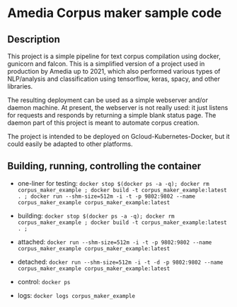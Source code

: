 # Amedia Corpus maker sample code

## Description

This project is a simple pipeline for text corpus compilation using 
docker, gunicorn and falcon. This is a simplified version of a
project used in production by Amedia up to 2021, which also performed various
types of NLP/analysis and classification using tensorflow, keras, spacy,
and other libraries.

The resulting deployment can be used as a simple webserver and/or daemon machine.
At present, the webserver is not really used: it just listens for requests and
responds by returning a simple blank status page.
The daemon part of this project is meant to automate corpus creation.

The project is intended to be deployed on Gcloud-Kubernetes-Docker, but it
could easily be adapted to other platforms.


## Building, running, controlling the container

- one-liner for testing: `docker stop $(docker ps -a -q); docker rm corpus_maker_example ; docker build -t corpus_maker_example:latest . ; docker run --shm-size=512m -i -t -p 9802:9802 --name corpus_maker_example corpus_maker_example:latest`

- building: `docker stop $(docker ps -a -q); docker rm corpus_maker_example ; docker build -t corpus_maker_example:latest . ;`
- attached: `docker run --shm-size=512m -i -t -p 9802:9802 --name corpus_maker_example corpus_maker_example:latest`
- detached: `docker run --shm-size=512m -i -t -d -p 9802:9802 --name corpus_maker_example corpus_maker_example:latest`
- control: `docker ps`
- logs: `docker logs corpus_maker_example`
